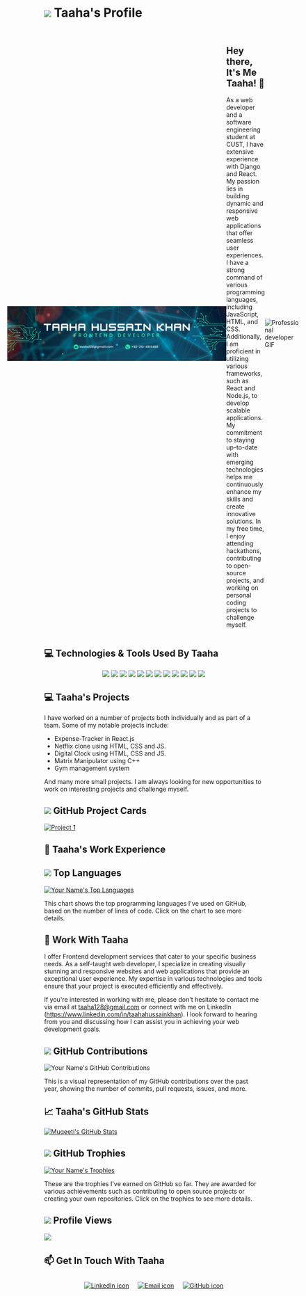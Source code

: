 # <p align="left" style="justify-content: center;"> <img src="https://img.icons8.com/color/48/000000/code.png"/> Taaha's Profile</p>

<div style="display: flex; justify-content: center; align-items: center;">
  <img src="https://github.com/taahahussainkhan/taahahussainkhan/blob/main/Taaha%20Hussain%20Khan%20(2).png"/>
  <div style="flex: 1;">
    <h2>Hey there, It's Me Taaha! 👋</h2>
    <p>As a web developer and a software engineering student at CUST, I have extensive experience with Django and React. My passion lies in building dynamic and responsive web applications that offer seamless user experiences. I have a strong command of various programming languages, including JavaScript, HTML, and CSS. Additionally, I am proficient in utilizing various frameworks, such as React and Node.js, to develop scalable applications. My commitment to staying up-to-date with emerging technologies helps me continuously enhance my skills and create innovative solutions. In my free time, I enjoy attending hackathons, contributing to open-source projects, and working on personal coding projects to challenge myself.</p>
    
  </div>
  <div style="flex: 1;">
    <img alt="Professional developer GIF" src="https://media.giphy.com/media/ZVik7pBtu9dNS/giphy.gif" data-target="animated-image.originalImage">
  </div>
</div>


## 💻 Technologies & Tools Used By Taaha
<p align="center">
  <img src="https://img.shields.io/badge/-HTML5-E34F26?style=for-the-badge&logo=html5&logoColor=white"/> 
  <img src="https://img.shields.io/badge/-CSS3-1572B6?style=for-the-badge&logo=css3"/> 
  <img src="https://img.shields.io/badge/-Sass-CC6699?style=for-the-badge&logo=sass&logoColor=white"/> 
  <img src="https://img.shields.io/badge/-JavaScript-black?style=for-the-badge&logo=javascript"/>
  <img src="https://img.shields.io/badge/-SQL-4479A1?style=for-the-badge&logo=sql&logoColor=white"/> 
  <img src="https://img.shields.io/badge/-React-black?style=for-the-badge&logo=react"/> 
  <img src="https://img.shields.io/badge/-Node.js-green?style=for-the-badge&logo=Node.js"/> 
  <img src="https://img.shields.io/badge/-MySQL-4479A1?style=for-the-badge&logo=mysql&logoColor=white"/> 
  <img src="https://img.shields.io/badge/-Oracle-F80000?style=for-the-badge&logo=oracle&logoColor=white"/> 
  <img src="https://img.shields.io/badge/-Git-black?style=for-the-badge&logo=git"/>
  <img src="https://img.shields.io/badge/-phpMyAdmin-4479A1?style=for-the-badge&logo=php&logoColor=white"/ >
  <img src="https://img.shields.io/badge/-Bootstrap-563D7C?style=for-the-badge&logo=bootstrap"/>
</p>

## 💻 Taaha's Projects

I have worked on a number of projects both individually and as part of a team. Some of my notable projects include:
- Expense-Tracker in React.js
- Netflix clone using HTML, CSS and JS.
- Digital Clock using HTML, CSS and JS.
- Matrix Manipulator using C++
- Gym management system

And many more small projects. I am always looking for new opportunities to work on interesting projects and challenge myself.


## <img src="https://github.githubassets.com/images/icons/emoji/unicode/1f308.png" width="30"> GitHub Project Cards

[![Project 1](https://github-readme-stats.vercel.app/api/pin/?username=taahahussainkhan&repo=Expense-Tracker&theme=radical)]([https://github.com/taahahussainkhan/Expense-Tracker])


## 💼 Taaha's Work Experience

## <img src="https://github.githubassets.com/images/icons/emoji/unicode/1f4d6.png" width="30"> Top Languages

[![Your Name's Top Languages](https://github-readme-stats.vercel.app/api/top-langs/?username=taahahussainkhan&layout=compact&theme=radical)](https://github.com/taahahussainkhan)

This chart shows the top programming languages I've used on GitHub, based on the number of lines of code. Click on the chart to see more details.

## 💼 Work With Taaha

I offer Frontend development services that cater to your specific business needs. As a self-taught web developer, I specialize in creating visually stunning and responsive websites and web applications that provide an exceptional user experience. My expertise in various technologies and tools ensure that your project is executed efficiently and effectively.

If you're interested in working with me, please don't hesitate to contact me via email at taaha128@gmail.com or connect with me on LinkedIn (https://www.linkedin.com/in/taahahussainkhan). I look forward to hearing from you and discussing how I can assist you in achieving your web development goals.


## <img src="https://github.githubassets.com/images/icons/emoji/unicode/1f4e2.png" width="30"> GitHub Contributions
![Your Name's GitHub Contributions](https://github-contribution-stats.vercel.app/api/?username=taahahussainkhan&theme=dracula)

This is a visual representation of my GitHub contributions over the past year, showing the number of commits, pull requests, issues, and more.


## 📈 Taaha's GitHub Stats

[![Muqeeti's GitHub Stats](https://github-readme-stats.vercel.app/api?username=taahahussainkhan&show_icons=true&hide_border=true&count_private=true&theme=tokyonight)](https://github.com/taahahussainkhan)

## <img src="https://github.githubassets.com/images/icons/emoji/unicode/1f3c6.png" width="30"> GitHub Trophies

[![Your Name's Trophies](https://github-profile-trophy.vercel.app/?username=taahahussainkhan&theme=radical)](https://github.com/taahahussainkhan)

These are the trophies I've earned on GitHub so far. They are awarded for various achievements such as contributing to open source projects or creating your own repositories. Click on the trophies to see more details.

## <img src="https://github.githubassets.com/images/icons/emoji/unicode/1f441.png" width="30"> Profile Views

![](https://komarev.com/ghpvc/?username=taahahussainkhan&color=green)




## 📫 Get In Touch With Taaha

<div style="display: flex; justify-content: center;">
  <a href="https://www.linkedin.com/in/taahahussainkhan/" style="margin: 10px;">
    <img src="https://img.icons8.com/ios-filled/50/0077b5/linkedin.png" alt="LinkedIn icon">
  </a>
  <a href="mailto:taaha128@gmail.com" style="margin: 10px;">
    <img src="https://img.icons8.com/ios-filled/50/0077b5/email.png" alt="Email icon">
  </a>
  <a href="https://github.com/taahahussainkhan" style="margin: 10px;">
    <img src="https://img.icons8.com/ios-filled/50/0077b5/github.png" alt="GitHub icon">
  </a>
</div>
